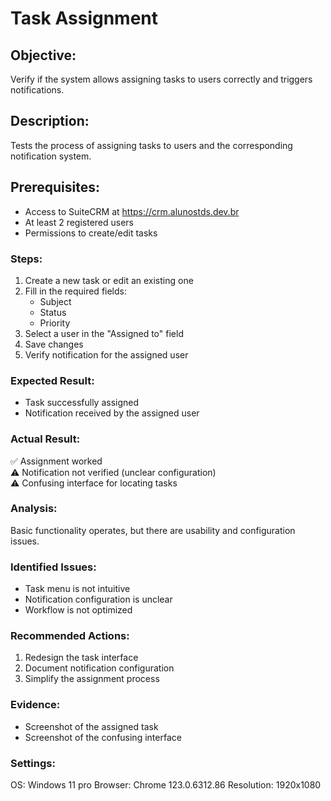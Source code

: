 # Task Assignment  
## Objective:  
Verify if the system allows assigning tasks to users correctly and triggers notifications.  

## Description:  
Tests the process of assigning tasks to users and the corresponding notification system.  

## Prerequisites:  
- Access to SuiteCRM at https://crm.alunostds.dev.br  
- At least 2 registered users  
- Permissions to create/edit tasks  

### Steps:  
1. Create a new task or edit an existing one  
2. Fill in the required fields:  
   - Subject  
   - Status  
   - Priority  
3. Select a user in the "Assigned to" field  
4. Save changes  
5. Verify notification for the assigned user  

### Expected Result:  
- Task successfully assigned  
- Notification received by the assigned user  

### Actual Result:  
✅ Assignment worked  
⚠️ Notification not verified (unclear configuration)  
⚠️ Confusing interface for locating tasks  

### Analysis:  
Basic functionality operates, but there are usability and configuration issues.  

### Identified Issues:  
- Task menu is not intuitive  
- Notification configuration is unclear  
- Workflow is not optimized  

### Recommended Actions:  
1. Redesign the task interface  
2. Document notification configuration  
3. Simplify the assignment process  

### Evidence:  
- Screenshot of the assigned task  
- Screenshot of the confusing interface  

### Settings:  
OS: Windows 11 pro
Browser: Chrome 123.0.6312.86
Resolution: 1920x1080